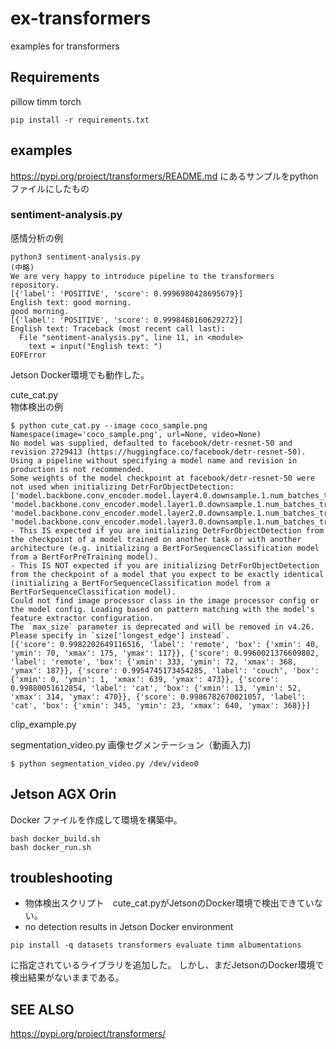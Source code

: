 # ex-transformers
examples for transformers

## Requirements
pillow
timm
torch


```commandline
pip install -r requirements.txt
```

## examples
https://pypi.org/project/transformers/README.md にあるサンプルをpythonファイルにしたもの
### sentiment-analysis.py
感情分析の例 

```commandline
python3 sentiment-analysis.py
(中略)
We are very happy to introduce pipeline to the transformers repository.
[{'label': 'POSITIVE', 'score': 0.9996980428695679}]
English text: good morning.
good morning.
[{'label': 'POSITIVE', 'score': 0.9998468160629272}]
English text: Traceback (most recent call last):
  File "sentiment-analysis.py", line 11, in <module>
    text = input("English text: ")
EOFError
```
Jetson Docker環境でも動作した。

cute_cat.py  
物体検出の例

```commandline
$ python cute_cat.py --image coco_sample.png 
Namespace(image='coco_sample.png', url=None, video=None)
No model was supplied, defaulted to facebook/detr-resnet-50 and revision 2729413 (https://huggingface.co/facebook/detr-resnet-50).
Using a pipeline without specifying a model name and revision in production is not recommended.
Some weights of the model checkpoint at facebook/detr-resnet-50 were not used when initializing DetrForObjectDetection: ['model.backbone.conv_encoder.model.layer4.0.downsample.1.num_batches_tracked', 'model.backbone.conv_encoder.model.layer1.0.downsample.1.num_batches_tracked', 'model.backbone.conv_encoder.model.layer2.0.downsample.1.num_batches_tracked', 'model.backbone.conv_encoder.model.layer3.0.downsample.1.num_batches_tracked']
- This IS expected if you are initializing DetrForObjectDetection from the checkpoint of a model trained on another task or with another architecture (e.g. initializing a BertForSequenceClassification model from a BertForPreTraining model).
- This IS NOT expected if you are initializing DetrForObjectDetection from the checkpoint of a model that you expect to be exactly identical (initializing a BertForSequenceClassification model from a BertForSequenceClassification model).
Could not find image processor class in the image processor config or the model config. Loading based on pattern matching with the model's feature extractor configuration.
The `max_size` parameter is deprecated and will be removed in v4.26. Please specify in `size['longest_edge'] instead`.
[{'score': 0.9982202649116516, 'label': 'remote', 'box': {'xmin': 40, 'ymin': 70, 'xmax': 175, 'ymax': 117}}, {'score': 0.9960021376609802, 'label': 'remote', 'box': {'xmin': 333, 'ymin': 72, 'xmax': 368, 'ymax': 187}}, {'score': 0.9954745173454285, 'label': 'couch', 'box': {'xmin': 0, 'ymin': 1, 'xmax': 639, 'ymax': 473}}, {'score': 0.99880051612854, 'label': 'cat', 'box': {'xmin': 13, 'ymin': 52, 'xmax': 314, 'ymax': 470}}, {'score': 0.9986782670021057, 'label': 'cat', 'box': {'xmin': 345, 'ymin': 23, 'xmax': 640, 'ymax': 368}}]
```

clip_example.py  

segmentation_video.py
画像セグメンテーション（動画入力)

```commandline
$ python segmentation_video.py /dev/video0
```

## Jetson AGX Orin
Docker ファイルを作成して環境を構築中。
```
bash docker_build.sh
bash docker_run.sh
```


## troubleshooting
- 物体検出スクリプト　cute_cat.pyがJetsonのDocker環境で検出できていない。
- no detection results in Jetson Docker environment

```
pip install -q datasets transformers evaluate timm albumentations
```
に指定されているライブラリを追加した。
しかし、まだJetsonのDocker環境で検出結果がないままである。

## SEE ALSO
https://pypi.org/project/transformers/

